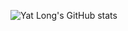 ![Yat Long's GitHub stats](https://github-readme-stats.vercel.app/api?username=ychan2005&theme=radical&show_icons=true)
